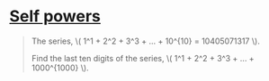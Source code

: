 # [Self powers](https://projecteuler.net/problem=48)

> The series, \\( 1^1 + 2^2 + 3^3 + ... + 10^{10} = 10405071317 \\).
>
> Find the last ten digits of the series, \\( 1^1 + 2^2 + 3^3 + ... + 1000^{1000} \\).
